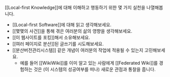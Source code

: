 [[Local-first Knowledge]]에 대해 이해하고 행동하기 위한 몇 가지 실천을 나열해봅니다.

- [[Local-first Software]]에 대해 읽고 생각해보세요.
- [[몇몇의 사건]]을 통해 겪은 여러분의 삶의 영향을 생각해보세요.
- [[이 웹사이트를 포킹]]해서 소유해보세요.
- [[여러 페이지로 분산]]된 글쓰기를 시도해보세요.
- [[분산버전관리시스템]] 같은 개념이 여러분의 작업에 적용될 수 있는지 고민해보세요.
	- 예를 들어 [[WikiWiki]]를 이미 알고 있는 사람에게 [[Federated Wiki]]를 경험하는 것은 (이 시스템의 성공여부를 떠나) 새로운 관점과 통찰을 줍니다.